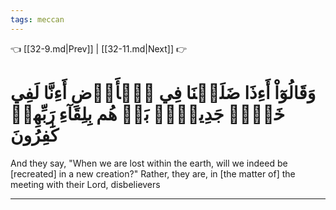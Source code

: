 ```yaml
---
tags: meccan
---
```


👈 [[32-9.md|Prev]] | [[32-11.md|Next]] 👉

# وَقَالُوٓاْ أَءِذَا ضَلَلۡنَا فِي ٱلۡأَرۡضِ أَءِنَّا لَفِي خَلۡقٖ جَدِيدِۭۚ بَلۡ هُم بِلِقَآءِ رَبِّهِمۡ كَٰفِرُونَ

And they say, "When we are lost within the earth, will we indeed be [recreated] in a new creation?" Rather, they are, in [the matter of] the meeting with their Lord, disbelievers

---

